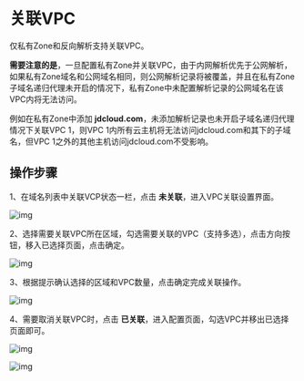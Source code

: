 # 关联VPC

仅私有Zone和反向解析支持关联VPC。

**需要注意的是**，一旦配置私有Zone并关联VPC，由于内网解析优先于公网解析，如果私有Zone域名和公网域名相同，则公网解析记录将被覆盖，并且在私有Zone子域名递归代理未开启的情况下，私有Zone中未配置解析记录的公网域名在该VPC内将无法访问。

例如在私有Zone中添加 **jdcloud.com**，未添加解析记录也未开启子域名递归代理情况下关联VPC 1，则VPC 1内所有云主机将无法访问jdcloud.com和其下的子域名，但VPC 1之外的其他主机访问jdcloud.com不受影响。

## 操作步骤

1、在域名列表中关联VCP状态一栏，点击 **未关联**，进入VPC关联设置界面。

![img](https://github.com/jdcloudcom/cn/blob/edit/image/privatezone/domain07.png)

2、选择需要关联VPC所在区域，勾选需要关联的VPC（支持多选），点击方向按钮，移入已选择页面，点击确定。

![img](https://github.com/jdcloudcom/cn/blob/edit/image/privatezone/domain08.png)

3、根据提示确认选择的区域和VPC数量，点击确定完成关联操作。

![img](https://github.com/jdcloudcom/cn/blob/edit/image/privatezone/domain09.png)

4、需要取消关联VPC时，点击 **已关联**，进入配置页面，勾选VPC并移出已选择页面即可。

![img](https://github.com/jdcloudcom/cn/blob/edit/image/privatezone/domain10.png)

![img](https://github.com/jdcloudcom/cn/blob/edit/image/privatezone/domain11.png)
